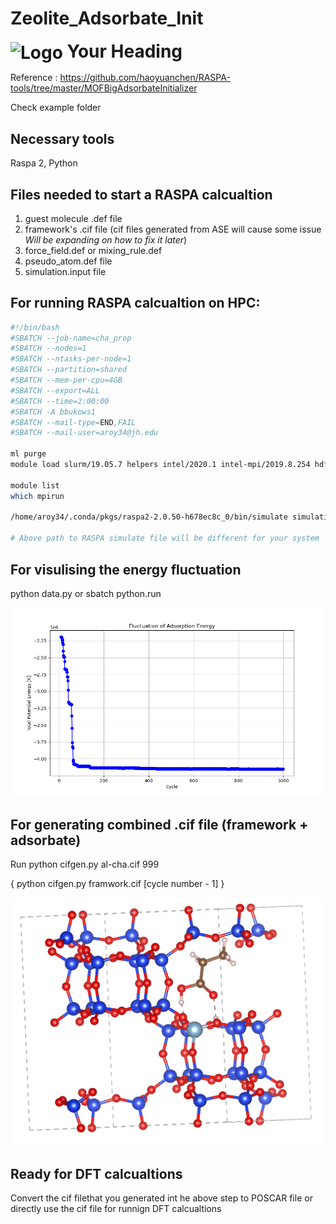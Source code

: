 # Zeolite_Adsorbate_Init

<h1 style="display: inline;">
    <img src="path/to/logo.png" alt="Logo" width="50" style="vertical-align: middle;">
    Your Heading
</h1>


Reference : https://github.com/haoyuanchen/RASPA-tools/tree/master/MOFBigAdsorbateInitializer

Check example folder

## Necessary tools
Raspa 2, Python

## Files needed to start a RASPA calcualtion
  1. guest molecule .def file
  2. framework's .cif file (cif files generated from ASE will cause some issue *Will be expanding on how to fix it later*)
  3. force_field.def or mixing_rule.def 
  4. pseudo_atom.def file
  5. simulation.input file

## For running RASPA calcualtion on HPC:

```bash
#!/bin/bash
#SBATCH --job-name=cha_prop
#SBATCH --nodes=1
#SBATCH --ntasks-per-node=1
#SBATCH --partition=shared
#SBATCH --mem-per-cpu=4GB
#SBATCH --export=ALL
#SBATCH --time=2:00:00
#SBATCH -A bbukows1
#SBATCH --mail-type=END,FAIL
#SBATCH --mail-user=aroy34@jh.edu

ml purge
module load slurm/19.05.7 helpers intel/2020.1 intel-mpi/2019.8.254 hdf5/1.10.7 libbeef/0.1.2 dftd4/3.3.0

module list
which mpirun

/home/aroy34/.conda/pkgs/raspa2-2.0.50-h678ec8c_0/bin/simulate simulation.input

# Above path to RASPA simulate file will be different for your system
```

## For visulising the energy fluctuation
python data.py or sbatch python.run

![Plot of Propionic Acid in Chabasite](propionic_acid_in_chabasite/plot.png)

## For generating combined .cif file (framework + adsorbate)

Run python cifgen.py al-cha.cif 999

{ python cifgen.py framwork.cif [cycle number - 1] }

![Plot of Propionic Acid in Chabasite](https://github.com/Aroy34/Zeolite_Adsorbate_Init/blob/e784433c6b4cc4150877b1f1400463cf9486b940/propionic_acid_in_chabasite/image.png)

## Ready for DFT calcualtions
Convert the cif filethat you generated int he above step to POSCAR file or directly use the cif file for runnign DFT calcualtions



